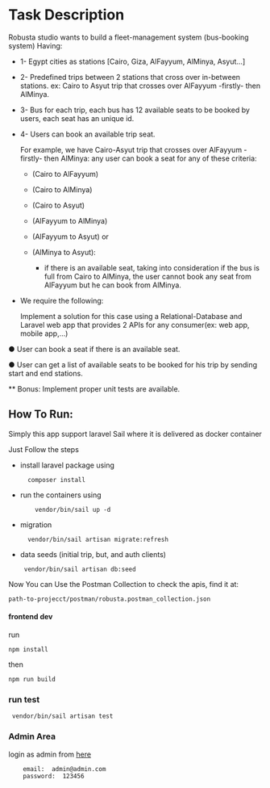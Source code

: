 # Task Description
Robusta studio wants to build a fleet-management system (bus-booking system) Having: 
  
- 1- Egypt cities as stations [Cairo, Giza, AlFayyum, AlMinya, Asyut...]


- 2- Predefined trips between 2 stations that cross over in-between stations. ex: Cairo to Asyut trip that crosses over AlFayyum -firstly- then AlMinya. 


- 3- Bus for each trip, each bus has 12 available seats to be booked by users, each seat has an unique id.


- 4- Users can book an available trip seat.

    For example, we have Cairo-Asyut trip that crosses over AlFayyum -firstly- then AlMinya: any user can book a seat for any of these criteria:
  - (Cairo to AlFayyum)
  - (Cairo to AlMinya)
  - (Cairo to Asyut)
  - (AlFayyum to AlMinya)
  - (AlFayyum to Asyut) or
  - (AlMinya to Asyut):
    
    - if there is an available seat, taking into consideration if the bus is full from Cairo to AlMinya, the user cannot book any seat from AlFayyum but he can book from AlMinya.

- We require the following:

    Implement a solution for this case using a Relational-Database and Laravel web app that provides 2 APIs for any consumer(ex: web app, mobile app,...)

● User can book a seat if there is an available seat.

● User can get a list of available seats to be booked for his trip by sending start and end stations.

** Bonus: Implement proper unit tests are available. 


## How To Run:
    
Simply this app support laravel Sail where it is delivered as docker container

Just Follow the steps

- install laravel package using
    ```
      composer install
   ```

- run the containers using
  
  ```
      vendor/bin/sail up -d 
    ```
 
- migration
    ```
      vendor/bin/sail artisan migrate:refresh
    ```

- data seeds (initial trip, but, and auth clients)
    ```
     vendor/bin/sail artisan db:seed
    ```


Now You can Use the Postman Collection to check the apis, find it at:


```
path-to-projecct/postman/robusta.postman_collection.json
```
  

#### frontend dev
run 

    npm install

then 
    
    npm run build


### run test

     vendor/bin/sail artisan test

### Admin Area 

login as admin from <a href="localhost/admin">here</a>

```
    email:  admin@admin.com
    password:  123456
    
```
